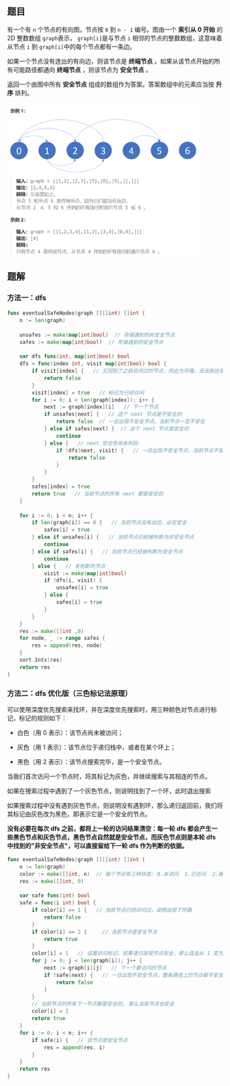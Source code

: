 ## 题目

有一个有 `n` 个节点的有向图，节点按 `0` 到 `n - 1` 编号。图由一个 **索引从 0 开始** 的 2D 整数数组 `graph`表示， `graph[i]`是与节点 `i` 相邻的节点的整数数组，这意味着从节点 `i` 到 `graph[i]`中的每个节点都有一条边。

如果一个节点没有连出的有向边，则该节点是 **终端节点** 。如果从该节点开始的所有可能路径都通向 **终端节点** ，则该节点为 **安全节点** 。

返回一个由图中所有 **安全节点** 组成的数组作为答案。答案数组中的元素应当按 **升序** 排列。

<img src="2-802.找到最终的安全状态.assets/image-20240302133209500.png" alt="image-20240302133209500" style="zoom:50%;" />

## 题解

### 方法一：dfs

```go
func eventualSafeNodes(graph [][]int) []int {
    n := len(graph)

    unsafes := make(map[int]bool)  // 存储遇到的非安全节点
    safes := make(map[int]bool)  // 存储遇到的安全节点

    var dfs func(int, map[int]bool) bool
    dfs = func(index int, visit map[int]bool) bool {
        if visit[index] {   // 又回到了之前访问过的节点，则此为环路，无法到达安全节点
            return false
        }
        visit[index] = true   // 标记为已经访问
        for i := 0; i < len(graph[index]); i++ {
            next := graph[index][i]   // 下一个节点
            if unsafes[next] {   // 这个 next 节点是不安全的
                return false  // 一旦出现不安全节点，当前节点一定不安全
            } else if safes[next] {  // 这个 next 节点是安全的
                continue
            } else {   // next 安全性尚未判别
                if !dfs(next, visit) {   // 一旦出现不安全节点，当前节点不安全
                    return false
                }
            }
        }
        safes[index] = true
        return true   // 当前节点的所有 next 都是安全的
    }

    for i := 0; i < n; i++ {
        if len(graph[i]) == 0 {   // 当前节点没有出边，必定安全
            safes[i] = true
        } else if unsafes[i] {   // 当前节点已经被判断为非安全节点
            continue
        } else if safes[i] {   // 当前节点已经被判断为安全节点
            continue
        } else {   // 未判断的节点
            visit := make(map[int]bool)
            if !dfs(i, visit) {
                unsafes[i] = true
            } else {
                safes[i] = true
            }
        }
    }
    res := make([]int ,0)
    for node, _ := range safes {
        res = append(res, node)
    }
    sort.Ints(res)
    return res
}
```



### 方法二：dfs 优化版（三色标记法原理）

可以使用深度优先搜索来找环，并在深度优先搜索时，用三种颜色对节点进行标记，标记的规则如下：

- 白色（用 0 表示）：该节点尚未被访问；

- 灰色（用 1 表示）：该节点位于递归栈中，或者在某个环上；
- 黑色（用 2 表示）：该节点搜索完毕，是一个安全节点。

当我们首次访问一个节点时，将其标记为灰色，并继续搜索与其相连的节点。

如果在搜索过程中遇到了一个灰色节点，则说明找到了一个环，此时退出搜索

如果搜索过程中没有遇到灰色节点，则说明没有遇到环，那么递归返回前，我们将其标记由灰色改为黑色，即表示它是一个安全的节点。

**没有必要在每次 dfs 之前，都将上一轮的访问结果清空：每一轮 dfs 都会产生一些黑色节点和灰色节点，黑色节点自然就是安全节点，而灰色节点则是本轮 dfs 中找到的"非安全节点"，可以直接留给下一轮 dfs 作为判断的依据。**

```go
func eventualSafeNodes(graph [][]int) []int {
    n := len(graph)
    color := make([]int, n)  // 每个节点有三种状态: 0.未访问  1.已访问  2.确定是安全节点
    res := make([]int, 0)

    var safe func(int) bool
    safe = func(i int) bool {
        if color[i] == 1 {   // 当前节点已经访问过，说明出现了环路
            return false
        }
        if color[i] == 2 {     // 当前节点是安全节点
            return true
        }
        color[i] = 1   // 设置访问标记，如果递归发现节点安全，那么值会从 1 变为 2，否则就一直是1
        for j := 0; j < len(graph[i]); j++ {
            next := graph[i][j]   // 下一个要访问的节点
            if !safe(next) {   // 一旦出现不安全节点，整条路径上的节点都不安全,向上访问
                return false
            }
        }
        // 当前节点的所有下一节点都是安全的, 那么当前节点也安全
        color[i] = 2
        return true
    }
    for i := 0; i < n; i++ {
        if safe(i) {   // 该节点是安全节点
            res = append(res, i)
        }
    }
    return res
}
```

